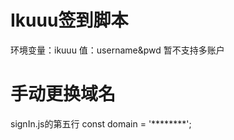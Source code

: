 # Ikuuu签到脚本

环境变量：ikuuu  值：username&pwd
暂不支持多账户

# 手动更换域名

signIn.js的第五行 const domain = '********';
